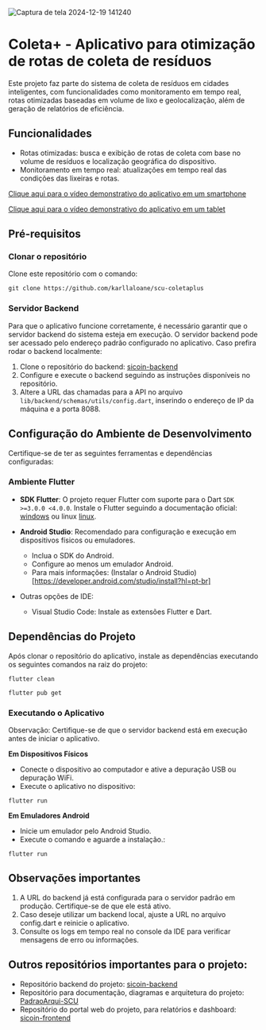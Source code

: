 ![Captura de tela 2024-12-19 141240](https://github.com/user-attachments/assets/12b87891-5485-4ef9-8b68-fae9c7b5c162)


# Coleta+ - Aplicativo para otimização de rotas de coleta de resíduos

Este projeto faz parte do sistema de coleta de resíduos em cidades inteligentes, com funcionalidades como monitoramento em tempo real, rotas otimizadas baseadas em volume de lixo e geolocalização, além de geração de relatórios de eficiência.

## Funcionalidades

- Rotas otimizadas: busca e exibição de rotas de coleta com base no volume de resíduos e localização geográfica do dispositivo.
- Monitoramento em tempo real: atualizações em tempo real das condições das lixeiras e rotas.

[Clique aqui para o vídeo demonstrativo do aplicativo em um smartphone](https://drive.google.com/file/d/1XO40YPYeqsmvCMXveAGvS3Z2PmbvX16R/view?usp=sharing)

[Clique aqui para o vídeo demonstrativo do aplicativo em um tablet](https://drive.google.com/file/d/1XwZ50HXxMYI7Eonu7OkgCxVPZUt1voKm/view?usp=sharing)

## Pré-requisitos

### Clonar o repositório

Clone este repositório com o comando:

```
git clone https://github.com/karllaloane/scu-coletaplus
```

### Servidor Backend
Para que o aplicativo funcione corretamente, é necessário garantir que o servidor backend do sistema esteja em execução. O servidor backend pode ser acessado pelo endereço padrão configurado no aplicativo. Caso prefira rodar o backend localmente:

1. Clone o repositório do backend: [sicoin-backend](https://github.com/JohnTFM/sicoin-backend)
2. Configure e execute o backend seguindo as instruções disponíveis no repositório.
3. Altere a URL das chamadas para a API no arquivo `lib/backend/schemas/utils/config.dart`, inserindo o endereço de IP da máquina e a porta 8088.

## Configuração do Ambiente de Desenvolvimento

Certifique-se de ter as seguintes ferramentas e dependências configuradas:

### Ambiente Flutter

- **SDK Flutter**: O projeto requer Flutter com suporte para o Dart `SDK >=3.0.0 <4.0.0`. Instale o Flutter seguindo a documentação oficial: [windows](https://docs.flutter.dev/get-started/install/windows/mobile) ou linux [linux](https://docs.flutter.dev/get-started/install/linux/android).

- **Android Studio**: Recomendado para configuração e execução em dispositivos físicos ou emuladores.
  - Inclua o SDK do Android.
  - Configure ao menos um emulador Android.
  - Para mais informações: (Instalar o Android Studio)[https://developer.android.com/studio/install?hl=pt-br]
 
- Outras opções de IDE:
  - Visual Studio Code: Instale as extensões Flutter e Dart.

## Dependências do Projeto

Após clonar o repositório do aplicativo, instale as dependências executando os seguintes comandos na raiz do projeto:

```
flutter clean
```

```
flutter pub get
```

### Executando o Aplicativo

Observação: Certifique-se de que o servidor backend está em execução antes de iniciar o aplicativo.

**Em Dispositivos Físicos**
- Conecte o dispositivo ao computador e ative a depuração USB ou depuração WiFi.
- Execute o aplicativo no dispositivo:

```
flutter run
```

**Em Emuladores Android**
- Inicie um emulador pelo Android Studio.
- Execute o comando e aguarde a instalação.:

```
flutter run
```

## Observações importantes

1. A URL do backend já está configurada para o servidor padrão em produção. Certifique-se de que ele está ativo.
2. Caso deseje utilizar um backend local, ajuste a URL no arquivo config.dart e reinicie o aplicativo.
3. Consulte os logs em tempo real no console da IDE para verificar mensagens de erro ou informações.


## Outros repositórios importantes para o projeto:

- Repositório backend do projeto: [sicoin-backend](https://github.com/JohnTFM/sicoin-backend)
- Repositório para documentação, diagramas e arquitetura do projeto: [PadraoArqui-SCU](https://github.com/karllaloane/PadraoArqui-SCU)
- Repositório do portal web do projeto, para relatórios e dashboard: [sicoin-frontend](https://github.com/JvRosa/sicoin-frontend)

